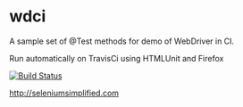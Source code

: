 # wdci

A sample set of @Test methods for demo of WebDriver in CI.

Run automatically on TravisCi using HTMLUnit and Firefox

[![Build Status](https://travis-ci.org/eviltester/wdci.svg?branch=master)](https://travis-ci.org/eviltester/wdci)

http://seleniumsimplified.com
